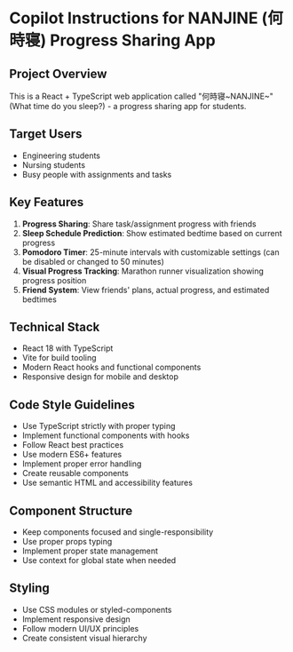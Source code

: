 # Copilot Instructions for NANJINE (何時寝) Progress Sharing App

<!-- Use this file to provide workspace-specific custom instructions to Copilot. For more details, visit https://code.visualstudio.com/docs/copilot/copilot-customization#_use-a-githubcopilotinstructionsmd-file -->

## Project Overview
This is a React + TypeScript web application called "何時寝~NANJINE~" (What time do you sleep?) - a progress sharing app for students.

## Target Users
- Engineering students
- Nursing students  
- Busy people with assignments and tasks

## Key Features
1. **Progress Sharing**: Share task/assignment progress with friends
2. **Sleep Schedule Prediction**: Show estimated bedtime based on current progress
3. **Pomodoro Timer**: 25-minute intervals with customizable settings (can be disabled or changed to 50 minutes)
4. **Visual Progress Tracking**: Marathon runner visualization showing progress position
5. **Friend System**: View friends' plans, actual progress, and estimated bedtimes

## Technical Stack
- React 18 with TypeScript
- Vite for build tooling
- Modern React hooks and functional components
- Responsive design for mobile and desktop

## Code Style Guidelines
- Use TypeScript strictly with proper typing
- Implement functional components with hooks
- Follow React best practices
- Use modern ES6+ features
- Implement proper error handling
- Create reusable components
- Use semantic HTML and accessibility features

## Component Structure
- Keep components focused and single-responsibility
- Use proper props typing
- Implement proper state management
- Use context for global state when needed

## Styling
- Use CSS modules or styled-components
- Implement responsive design
- Follow modern UI/UX principles
- Create consistent visual hierarchy
